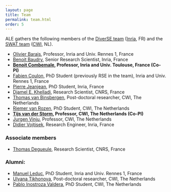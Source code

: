 ```yaml
---
layout: page
title: Team
permalink: team.html
order: 5
---
```


ALE gathers the following members of the [DiverSE team](http://diverse.irisa.fr/) ([Inria](https://www.inria.fr/), FR) and 
the [SWAT team](https://www.cwi.nl/research-groups/software-analysis-and-transformation) ([CWI](https://www.cwi.nl), NL).

* [Olivier Barais](https://olivier.barais.fr), Professor, Inria and Univ. Rennes 1, France
* [Benoit Baudry](https://people.rennes.inria.fr/Benoit.Baudry/), Senior Research Scientist, Inria, France
* **[Benoit Combemale](https://www.irit.fr/~Benoit.Combemale/), Professor, Inria and Univ. Toulouse, France (Co-PI)**
* [Fabien Coulon](http://www.doyoubuzz.com/fabien-coulon), PhD Student (previously RSE in the team), Inria and Univ. Rennes 1, France
* [Pierre Jeanjean](#), PhD Student, Inria, France
* [Djamel E. Khelladi](http://people.irisa.fr/Djamel-Eddine.Khelladi/), Research Scientist, CNRS, France
* [Thomas van Binsbergen](http://www.ltvanbinsbergen.nl/), Post-doctoral researcher, CWI, The Netherlands
* [Riemer van Rozen](https://www.cwi.nl/people/riemer-van-rozen), PhD Student, CWI, The Netherlands
* **[Tijs van der Storm](http://homepages.cwi.nl/~storm/), Professor, CWI, The Netherlands (Co-PI)**
* [Jurgen Vinju](http://www.cwi.nl/~jurgenv), Professor, CWI, The Netherlands
* [Didier Vojtisek](http://people.rennes.inria.fr/Didier.Vojtisek), Research Engineer, Inria, France

### Associate members

* [Thomas Degueule](https://tdegueul.github.io/), Research Scientist, CNRS, France

### Alumni:

* [Manuel Leduc](https://mleduc.xyz/), PhD Student, Inria and Univ. Rennes 1, France
* [Ulyana Tikhonova](https://www.cwi.nl/people/ulyana-tikhonova), Post-doctoral researcher, CWI, The Netherlands
* [Pablo Inostroza Valdera](https://www.cwi.nl/people/pablo-inostroza-valdera), PhD Student, CWI, The Netherlands
